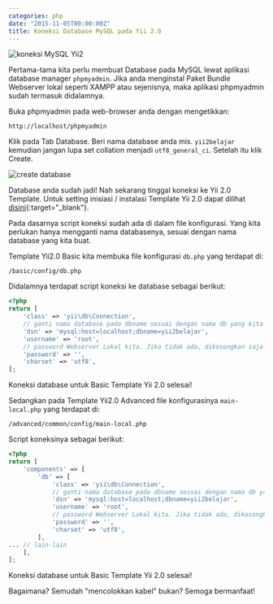 ```yaml
---
categories: php
date: "2015-11-05T00:00:00Z"
title: Koneksi Database MySQL pada Yii 2.0
---
```


![koneksi MySQL Yii2](https://3.bp.blogspot.com/-iN4_R6_BhJc/VjhkjBnFz2I/AAAAAAAAFbU/CeopLB5ezzs/s1600/mysql_connect_yii.png)

Pertama-tama kita perlu membuat Database pada MySQL lewat aplikasi database manager `phpmyadmin`. Jika anda menginstal Paket Bundle Webserver lokal seperti XAMPP atau sejenisnya, maka aplikasi phpmyadmin sudah termasuk didalamnya.

Buka phpmyadmin pada web-browser anda dengan mengetikkan:
```
http://localhost/phpmyadmin
```
Klik pada Tab Database. Beri nama database anda mis. `yii2belajar` kemudian jangan lupa set collation menjadi `utf8_general_ci`. Setelah itu klik Create.

![create database](https://4.bp.blogspot.com/-_34vxdTYTWo/VjhyWiEZ3FI/AAAAAAAAFbk/jvRzG_nXD_0/s1600/phpmyadmin_create_database.png)

Database anda sudah jadi! Nah sekarang tinggal koneksi ke Yii 2.0 Template. Untuk setting inisiasi / instalasi Template Yii 2.0 dapat dilihat [disini](https://larrymarzanjr.gitlab.io/php/yii2framework/windows/composer/webserver/2015/10/22/Instalasi-Yii-2.0-Framework.html){:target="_blank"}.

Pada dasarnya script koneksi sudah ada di dalam file konfigurasi. Yang kita perlukan hanya mengganti nama databasenya, sesuai dengan nama database yang kita buat.

Template Yii2.0 Basic kita membuka file konfigurasi `db.php` yang terdapat di:
```
/basic/config/db.php
```
Didalamnya terdapat script koneksi ke database sebagai berikut:
```php
<?php
return [
    'class' => 'yii\db\Connection',
    // ganti nama database pada dbname sesuai dengan nama db yang kita buat diatas
    'dsn' => 'mysql:host=localhost;dbname=yii2belajar',
    'username' => 'root',
    // password Webserver Lokal kita. Jika tidak ada, dikosongkan saja
    'password' => '',
    'charset' => 'utf8',
];
```
Koneksi database untuk Basic Template Yii 2.0 selesai!


Sedangkan pada Template Yii2.0 Advanced file konfigurasinya `main-local.php` yang terdapat di:
```
/advanced/common/config/main-local.php
```
 Script koneksinya sebagai berikut:
```php
<?php
return [
    'components' => [
        'db' => [
            'class' => 'yii\db\Connection',
            // ganti nama database pada dbname sesuai dengan nama db yang kita buat diatas
            'dsn' => 'mysql:host=localhost;dbname=yii2belajar',
            'username' => 'root',
            // password Webserver Lokal kita. Jika tidak ada, dikosongkan saja
            'password' => '',
            'charset' => 'utf8',
        ],
... // lain-lain
    ],
];
```

Koneksi database untuk Basic Template Yii 2.0 selesai!

Bagaimana? Semudah "mencolokkan kabel" bukan? Semoga bermanfaat!

